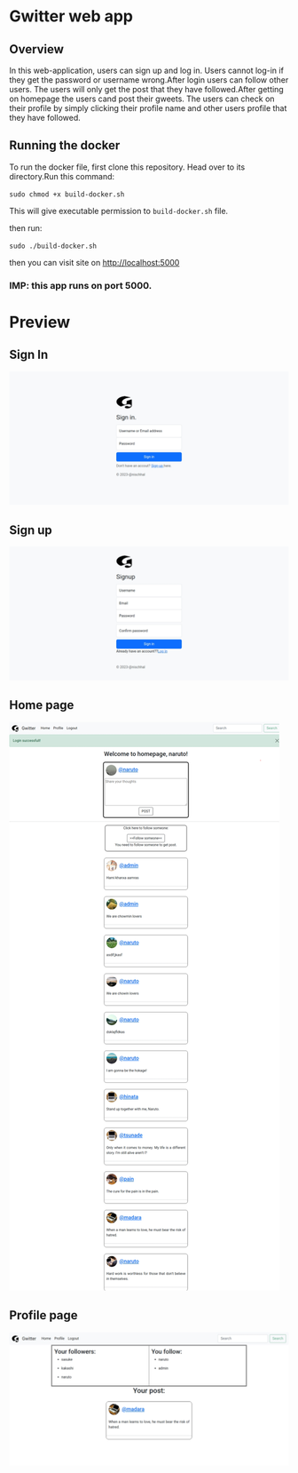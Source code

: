 # Gwitter web app

## Overview

In this web-application, users can sign up and log in. Users cannot log-in if they get the password or username wrong.After login users can follow other users. The users will only get the post that they have followed.After getting on homepage the users cand post their gweets.
The users can check on their profile by simply clicking their profile name and other users profile that they have followed.

## Running the docker
To run the docker file, first clone this repository.
Head over to its directory.Run this command:

`sudo chmod +x build-docker.sh`

This will give executable permission to `build-docker.sh` file.

then run:

`sudo ./build-docker.sh`


then you can visit site on [http://localhost:5000](http://localhost:5000)

### IMP: this app runs on port 5000.

# Preview

## Sign In
![alt text](image-1.png)

## Sign up
![alt text](image-2.png)

## Home page
![alt text](image.png)

## Profile page

![alt text](image-3.png)
